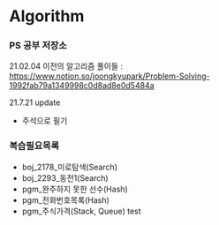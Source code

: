 # Algorithm
### PS 공부 저장소

21.02.04 이전의 알고리즘 풀이들 : https://www.notion.so/joongkyupark/Problem-Solving-1992fab79a1349998c0d8ad8e0d5484a

21.7.21 update
- 주석으로 필기

### 복습필요목록
+ boj_2178_미로탐색(Search)
+ boj_2293_동전1(Search)
+ pgm_완주하지 못한 선수(Hash)
+ pgm_전화번호목록(Hash)
+ pgm_주식가격(Stack, Queue)
test
